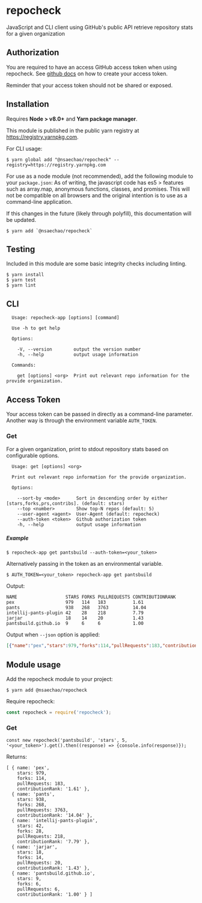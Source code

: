 # repocheck

JavaScript and CLI client using GitHub's public API retrieve repository stats for a given organization

## Authorization

You are required to have an access GitHub access token when using repocheck.
See [github docs](https://help.github.com/articles/creating-a-personal-access-token-for-the-command-line/) on how to create your access token.

Reminder that your access token should not be shared or exposed.

## Installation

Requires **Node > v8.0+** and **Yarn package manager**.

This module is published in the public yarn registry at https://registry.yarnpkg.com.

For CLI usage:

```
$ yarn global add "@nsaechao/repocheck" --registry=https://registry.yarnpkg.com
```


For use as a node module (not recommended), add the following module to your `package.json`:
As of writing, the javascript code has es5 > features such as array.map, anonymous functions, classes, and promises.
This will not be compatible on all browsers and the original intention is to use as a command-line application.

If this changes in the future (likely through polyfill), this documentation will be updated.


```
$ yarn add `@nsaechao/repocheck` 
```


## Testing

Included in this module are some basic integrity checks including linting.

```
$ yarn install
$ yarn test
$ yarn lint
```

## CLI

```
  Usage: repocheck-app [options] [command]

  Use -h to get help

  Options:

    -V, --version        output the version number
    -h, --help           output usage information

  Commands:

    get [options] <org>  Print out relevant repo information for the provide organization.
```

## Access Token

Your access token can be passed in directly as a command-line parameter.
Another way is through the environment variable `AUTH_TOKEN`.

### Get

For a given organization, print to stdout repository stats based on configurable options.

```
  Usage: get [options] <org>

  Print out relevant repo information for the provide organization.

  Options:

    --sort-by <mode>      Sort in descending order by either [stars,forks,prs,contribs]. (default: stars)
    --top <number>        Show top-N repos (default: 5)
    --user-agent <agent>  User-Agent (default: repocheck)
    --auth-token <token>  Github authorization token
    -h, --help            output usage information
```

##### Example

```
$ repocheck-app get pantsbuild --auth-token=<your_token>
```

Alternatively passing in the token as an environmental variable.

```
$ AUTH_TOKEN=<your_token> repocheck-app get pantsbuild
```

Output:

```
NAME                  STARS FORKS PULLREQUESTS CONTRIBUTIONRANK
pex                   979   114   183          1.61            
pants                 938   268   3763         14.04           
intellij-pants-plugin 42    28    218          7.79            
jarjar                18    14    20           1.43            
pantsbuild.github.io  9     6     6            1.00 
```

Output when `--json` option is applied:

```json
[{"name":"pex","stars":979,"forks":114,"pullRequests":183,"contributionRank":"1.61"},{"name":"pants","stars":938,"forks":268,"pullRequests":3763,"contributionRank":"14.04"},{"name":"intellij-pants-plugin","stars":42,"forks":28,"pullRequests":218,"contributionRank":"7.79"},{"name":"jarjar","stars":18,"forks":14,"pullRequests":20,"contributionRank":"1.43"},{"name":"pantsbuild.github.io","stars":9,"forks":6,"pullRequests":6,"contributionRank":"1.00"}]
```


## Module usage

Add the repocheck module to your project:

```
$ yarn add @nsaechao/repocheck
```

Require repocheck:

```js
const repocheck = require('repocheck');
```

### Get

`const new repocheck('pantsbuild', 'stars', 5, '<your_token>').get().then((response) => {console.info(response)});`

Returns:

```
[ { name: 'pex',
    stars: 979,
    forks: 114,
    pullRequests: 183,
    contributionRank: '1.61' },
  { name: 'pants',
    stars: 938,
    forks: 268,
    pullRequests: 3763,
    contributionRank: '14.04' },
  { name: 'intellij-pants-plugin',
    stars: 42,
    forks: 28,
    pullRequests: 218,
    contributionRank: '7.79' },
  { name: 'jarjar',
    stars: 18,
    forks: 14,
    pullRequests: 20,
    contributionRank: '1.43' },
  { name: 'pantsbuild.github.io',
    stars: 9,
    forks: 6,
    pullRequests: 6,
    contributionRank: '1.00' } ]
```
